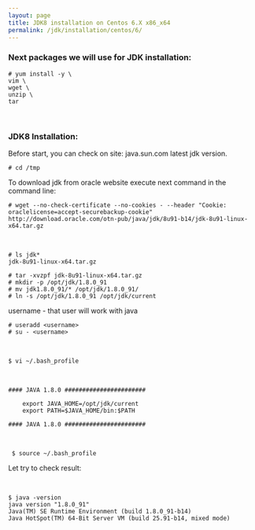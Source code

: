 ```yaml
---
layout: page
title: JDK8 installation on Centos 6.X x86_x64
permalink: /jdk/installation/centos/6/
---
```



### Next packages we will use for JDK installation:

	# yum install -y \
	vim \
	wget \
	unzip \
    tar


<br/>

### JDK8 Installation:

Before start, you can check on site: java.sun.com latest jdk version.

	# cd /tmp

To download jdk from oracle website execute next command in the command line:

    # wget --no-check-certificate --no-cookies - --header "Cookie: oraclelicense=accept-securebackup-cookie" http://download.oracle.com/otn-pub/java/jdk/8u91-b14/jdk-8u91-linux-x64.tar.gz


<br/>

    # ls jdk*
	jdk-8u91-linux-x64.tar.gz

    # tar -xvzpf jdk-8u91-linux-x64.tar.gz
    # mkdir -p /opt/jdk/1.8.0_91
    # mv jdk1.8.0_91/* /opt/jdk/1.8.0_91/
    # ln -s /opt/jdk/1.8.0_91 /opt/jdk/current

username - that user will work with java

    # useradd <username>
    # su - <username>

<br/>

    $ vi ~/.bash_profile

<br/>


	#### JAVA 1.8.0 #######################

		export JAVA_HOME=/opt/jdk/current
		export PATH=$JAVA_HOME/bin:$PATH

	#### JAVA 1.8.0 #######################

<br/>


     $ source ~/.bash_profile


Let try to check result:

<br/>

    $ java -version
    java version "1.8.0_91"
    Java(TM) SE Runtime Environment (build 1.8.0_91-b14)
    Java HotSpot(TM) 64-Bit Server VM (build 25.91-b14, mixed mode)
